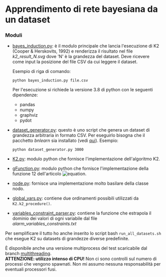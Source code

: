 
# Apprendimento di rete bayesiana da un dataset
### Moduli
- [bayes_induction.py](src/bayes_induction.py): è il modulo principale che lancia l'esecuzione di K2 (Cooper & Herskovits, 1992) e renderizza il risultato nel file *k2_result_N.svg* dove 'N' è la grandezza del dataset. Deve ricevere come input la posizione del file CSV da cui leggere il dataset.

  Esempio di riga di comando:
  ```
  python bayes_induction.py file.csv
  ```
  Per l'esecuzione si richiede la versione 3.8 di python con le seguenti dipendenze:
  - pandas
  - numpy
  - graphviz
  - pydot

- [dataset_generator.py](src/dataset_generator.py): questo è uno script che genera un dataset di grandezza arbitraria in formato CSV. Per eseguirlo bisogna che il pacchetto *bnlearn* sia installato (vedi [qui](https://pypi.org/project/bnlearn/)).
  Esempio:
  ```
  python dataset_generator.py 3000
  ```
- [K2.py](src/K2.py): modulo python che fornisce l'implementazione dell'algoritmo K2.
- [gFunction.py](src/gFunction.py): modulo python che fornisce l'implementazione della funzione 12 dell'articolo ![equation](https://latex.codecogs.com/svg.image?g(i,&space;\pi_{i})).
- [node.py](src/node.py): fornisce una implementazione molto basilare della classe nodo.
- [global_vars.py](src/global_vars.py): contiene due ordinamenti possibili utilizzati da ```K2.k2_procedure()```.
- [variables_constraint_parser.py](src/variables_constraint_parser.py): contiene la funzione che estrapola il dominio dei valori di ogni variabile dal file   *alarm_variables_constraints.txt*

Per semplificare il tutto ho anche inserito lo script bash ```run_all_datasets.sh``` che esegue K2 su datasets di grandezze diverse predefinite.

È disponibile anche una versione multiprocess del test scaricabile dal branch [multithreading](https://github.com/DonSimonetti/bayes-networks-induction/tree/multithreading).\
**ATTENZIONE: utilizzo intenso di CPU!** Non ci sono controlli sul numero di processi che vengono spawnati. Non mi assumo nessuna responsabilità per eventuali processori fusi.
